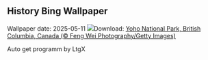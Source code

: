 ## History Bing Wallpaper
Wallpaper date: 2025-05-11
![](https://www.bing.com/th?id=OHR.YohoNP_EN-GB5512544828_UHD.jpg&w=1000)Download: [Yoho National Park, British Columbia, Canada (© Feng Wei Photography/Getty Images)](https://www.bing.com/th?id=OHR.YohoNP_EN-GB5512544828_UHD.jpg)

Auto get programm by LtgX

